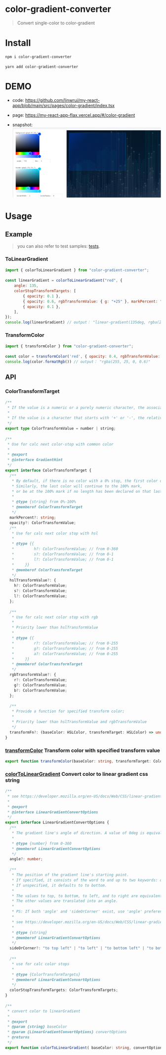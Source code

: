 # color-gradient-converter
> Convert single-color to color-gradient

# Install
```
npm i color-gradient-converter

yarn add color-gradient-converter
```

# DEMO
* code: https://github.com/linwrui/my-react-app/blob/main/src/pages/color-gradient/index.tsx

* page: https://my-react-app-flax.vercel.app/#/color-gradient

* snapshot: 
![图 1](images/f571da30de0a2269ba4af32bf2435cf04014333e925f04ae5c06e39c77961b93.png)

# Usage

## Example
> you can also refer to test samples: [tests](./tests).

### ToLinearGradient
``` javascript
import { colorToLinearGradient } from "color-gradient-converter";

const linearGradient = colorToLinearGradient("red", {
    angle: 135,
    colorStopTransformTargets: [
        { opacity: 0.1 },
        { opacity: 0.6, rgbTransformValue: { g: "+25" }, markPercent: "25%" },
        { opacity: 0.1 },
    ],
});
console.log(linearGradient) // output： "linear-gradient(135deg, rgba(255, 0, 0, 0.1), rgba(255, 25, 0, 0.6) 25%, rgba(255, 0, 0, 0.1))"
```

### TransformColor
``` javascript
import { transformColor } from "color-gradient-converter";

const color = transformColor('red', { opacity: 0.4, rgbTransformValue: { g: "+25" } })
console.log(color.formatRgb()) // output： "rgba(255, 25, 0, 0.6)"
```

## API
### ColorTransformTarget
``` typescript
/**
 * If the value is a numeric or a purely numeric character, the associated parameter uses the value as the absolute value
 *
 * If the value is a character that starts with '+' or '-', the relative value is computed with the parameters associated with the base color
 */
export type ColorTransformValue = number | string;

/**
 * Use for calc next color-stop with common color
 *
 * @export
 * @interface GradientHint
 */
export interface ColorTransformTarget {
  /**
   * By default, if there is no color with a 0% stop, the first color declared will be at that point.
   * Similarly, the last color will continue to the 100% mark,
   * or be at the 100% mark if no length has been declared on that last stop.
   *
   * @type {string} from 0%-100%
   * @memberof ColorTransformTarget
   */
  markPercent?: string;
  opacity?: ColorTransformValue;
  /**
   * Use for calc next color stop with hsl
   *
   * @type {{
   *         h?: ColorTransformValue; // from 0-360
   *         s?: ColorTransformValue; // from 0-1
   *         l?: ColorTransformValue; // from 0-1
   *     }}
   * @memberof ColorTransformTarget
   */
  hslTransformValue?: {
    h?: ColorTransformValue;
    s?: ColorTransformValue;
    l?: ColorTransformValue;
  };

  /**
   * Use for calc next color stop with rgb
   *
   * Priority lower than hslTransformValue
   * 
   * @type {{
   *         r?: ColorTransformValue; // from 0-255
   *         g?: ColorTransformValue; // from 0-255
   *         a?: ColorTransformValue; // from 0-255
   *     }}
   * @memberof ColorTransformTarget
   */
  rgbTransformValue?: {
    r?: ColorTransformValue;
    g?: ColorTransformValue;
    b?: ColorTransformValue;
  };

  /**
   * Provide a function for specified transform color;
   * 
   * Priority lower than hslTransformValue and rgbTransformValue
   */
  transformFn?: (baseColor: HSLColor, transformTarget: HSLColor) => undefined | HSLColor;
}
```

### [transformColor](./src/color-transformer.ts) Transform color with specified transform value
``` typescript
export function transformColor(baseColor: string, transformTarget: ColorTransformTarget): HSLColor
```

### [colorToLinearGradient](./src/linear-gradient-converter.ts) Convert color to linear gradient css string
``` typescript
/**
 * see https://developer.mozilla.org/en-US/docs/Web/CSS/linear-gradient()
 *
 * @export
 * @interface LinearGradientConvertOptions
 */
export interface LinearGradientConvertOptions {
  /**
   * The gradient line's angle of direction. A value of 0deg is equivalent to to top; increasing values rotate clockwise from there.
   *
   * @type {number} from 0-360
   * @memberof LinearGradientConvertOptions
   */
  angle?: number;

  /**
   * The position of the gradient line's starting point. 
   * If specified, it consists of the word to and up to two keywords: one indicates the horizontal side (left or right), and the other the vertical side (top or bottom). The order of the side keywords does not matter. 
   * If unspecified, it defaults to to bottom.
   * 
   * The values to top, to bottom, to left, and to right are equivalent to the angles 0deg, 180deg, 270deg, and 90deg, respectively. 
   * The other values are translated into an angle.
   *
   * PS: If both 'angle' and 'sideOrCorner' exist, use 'angle' preferentially
   * 
   * see https://developer.mozilla.org/en-US/docs/Web/CSS/linear-gradient()
   * 
   * @type {string}
   * @memberof LinearGradientConvertOptions
   */
  sideOrCorner?: "to top left" | "to left" | "to bottom left" | "to bottom" | "to bottom right" | "to right" | "to top right" | "to top";

  /**
   * use for calc color stops
   *
   * @type {ColorTransformTargets}
   * @memberof LinearGradientConvertOptions
   */
  colorStopTransformTargets: ColorTransformTargets;
}

/**
 * convert color to linearGradient
 *
 * @export
 * @param {string} baseColor
 * @param {LinearGradientConvertOptions} convertOptions
 * @returns
 */
export function colorToLinearGradient( baseColor: string, convertOptions: LinearGradientConvertOptions)
```